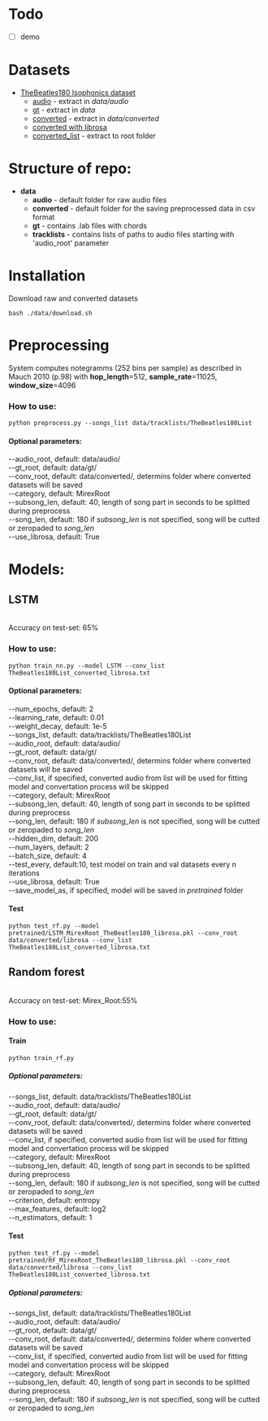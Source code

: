 # Todo
- [ ] demo
# Datasets
- [TheBeatles180 Isophonics dataset](http://www.isophonics.net/content/reference-annotations-beatles) 
  - [audio](https://drive.google.com/open?id=1WzdcHeLeFHrYu_2_NDTEEglfrKLLKc1c) - extract in <i>data/audio</i>
  - [gt](https://drive.google.com/open?id=1EK59lTqt6iXN7ykdZXJyrYLuHmws36lh) - extract in <i>data</i>
  - [converted](https://drive.google.com/open?id=1Yh4dBJqtYkN7Hy5qp8E-dKeITX9D38I_) - extract in <i>data/converted</i>
  - [converted with librosa](https://drive.google.com/open?id=1hiTi_CPKxu9Qpli-zch1vINa4iY5iE9s)
  - [converted_list](https://drive.google.com/open?id=1E-TVqZvlFIJ2KzxmkkdhPxlKXxzQAcZJ) - extract to root folder
# Structure of repo:
- <b>data</b>
  - <b>audio</b> - default folder for raw audio files
  - <b>converted</b> - default folder for the saving preprocessed data in csv format
  - <b>gt</b> - contains .lab files with chords
  - <b>tracklists</b> - contains lists of paths to audio files starting with 'audio_root' parameter
# Installation
Download raw and converted datasets
```
bash ./data/download.sh
```
# Preprocessing
System computes notegramms (252 bins per sample) as described in Mauch 2010 (p.98) with <b>hop_length</b>=512, <b>sample_rate</b>=11025, <b>window_size</b>=4096
### How to use:
```
python preprocess.py --songs_list data/tracklists/TheBeatles180List
```
#### Optional parameters:
--audio_root, default: data/audio/<br>
--gt_root, default: data/gt/<br>
--conv_root, default: data/converted/, determins folder where converted datasets will be saved<br>
--category, default: MirexRoot<br>
--subsong_len, default: 40, length of song part in seconds to be splitted during preprocess<br> 
--song_len, default: 180 if <i>subsong_len</i> is not specified, song will be cutted or zeropaded to <i>song_len</i><br> 
--use_librosa, default: True
# Models:
## LSTM
  <br>Accuracy on test-set: 65%
### How to use:
```
python train_nn.py --model LSTM --conv_list TheBeatles180List_converted_librosa.txt
```
#### Optional parameters:
--num_epochs, default: 2<br>
--learning_rate, default: 0.01<br>
--weight_decay, default: 1e-5<br>
--songs_list, default: data/tracklists/TheBeatles180List<br>
--audio_root, default: data/audio/<br>
--gt_root, default: data/gt/<br>
--conv_root, default: data/converted/, determins folder where converted datasets will be saved<br>
--conv_list, if specified, converted audio from list will be used for fitting model and convertation process will be skipped<br>
--category, default: MirexRoot<br>
--subsong_len, default: 40, length of song part in seconds to be splitted during preprocess<br> 
--song_len, default: 180 if <i>subsong_len</i> is not specified, song will be cutted or zeropaded to <i>song_len</i><br> 
--hidden_dim, default: 200<br>
--num_layers, default: 2<br>
--batch_size, default: 4<br>
--test_every, default:10, test model on train and val datasets every n iterations <br>
--use_librosa, default: True <br>
--save_model_as, if specified, model will be saved in <i>pretrained</i> folder 
#### Test
```
python test_rf.py --model pretrained/LSTM_MirexRoot_TheBeatles180_librosa.pkl --conv_root data/converted/librosa --conv_list TheBeatles180List_converted_librosa.txt
```
## Random forest
  <br>Accuracy on test-set: Mirex_Root:55%<br>
### How to use:
#### Train
```
python train_rf.py
```
##### Optional parameters:
--songs_list, default: data/tracklists/TheBeatles180List<br>
--audio_root, default: data/audio/<br>
--gt_root, default: data/gt/<br>
--conv_root, default: data/converted/, determins folder where converted datasets will be saved<br>
--conv_list, if specified, converted audio from list will be used for fitting model and convertation process will be skipped<br>
--category, default: MirexRoot<br>
--subsong_len, default: 40, length of song part in seconds to be splitted during preprocess<br>
--song_len, default: 180 if <i>subsong_len</i> is not specified, song will be cutted or zeropaded to <i>song_len</i><br> 
--criterion, default: entropy<br>
--max_features, default: log2<br>
--n_estimators, default: 1<br>
#### Test
```
python test_rf.py --model pretrained/RF_MirexRoot_TheBeatles180_librosa.pkl --conv_root data/converted/librosa --conv_list TheBeatles180List_converted_librosa.txt
```
##### Optional parameters:
--songs_list, default: data/tracklists/TheBeatles180List<br>
--audio_root, default: data/audio/<br>
--gt_root, default: data/gt/<br>
--conv_root, default: data/converted/, determins folder where converted datasets will be saved<br>
--conv_list, if specified, converted audio from list will be used for fitting model and convertation process will be skipped<br>
--category, default: MirexRoot<br>
--subsong_len, default: 40, length of song part in seconds to be splitted during preprocess<br>
--song_len, default: 180 if <i>subsong_len</i> is not specified, song will be cutted or zeropaded to <i>song_len</i><br> 
